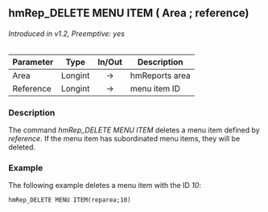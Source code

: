 ## hmRep_DELETE MENU ITEM ( Area ; reference)
###### Introduced in v1.2, Preemptive: yes

|Parameter|Type|In/Out|Description
|---|---|:---:|---
|Area|Longint|→|hmReports area
|Reference|Longint|→|menu item ID

### Description
The command *hmRep_DELETE MENU ITEM* deletes a menu item defined by *reference*. If the menu item has subordinated menu items, they will be deleted.

### Example
The following example deletes a menu item with the ID *10*:

```4d
hmRep_DELETE MENU ITEM(reparea;10)
```
